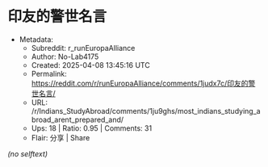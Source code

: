 # 印友的警世名言

- Metadata:
  - Subreddit: r_runEuropaAlliance
  - Author: No-Lab4175
  - Created: 2025-04-08 13:45:16 UTC
  - Permalink: https://reddit.com/r/runEuropaAlliance/comments/1judx7c/印友的警世名言/
  - URL: /r/Indians_StudyAbroad/comments/1ju9ghs/most_indians_studying_abroad_arent_prepared_and/
  - Ups: 18 | Ratio: 0.95 | Comments: 31
  - Flair: 分享 | Share

_(no selftext)_
